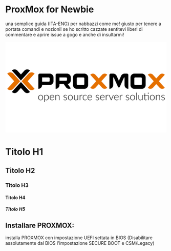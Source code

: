 # ProxMox for Newbie
 una semplice guida (ITA-ENG) per nabbazzi come me! giusto per tenere  a portata comandi e nozioni! se ho scritto cazzate sentitevi liberi di commentare e aprire issue a gogo e anche di insultarmi!

![logo](./images/proxmoxlogo.webp)


# Titolo H1
## Titolo H2
### Titolo H3
#### Titolo H4
##### Titolo H5

## Installare PROXMOX:
installa PROXMOX con impostazione UEFI settata in BIOS (Disabilitare assolutamente dal BIOS l'impostazione SECURE BOOT e CSM/Legacy)
